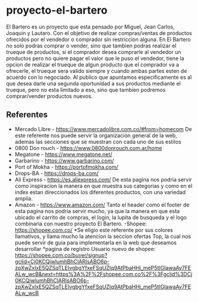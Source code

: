 # proyecto-el-bartero
El Bartero es un proyecto que esta pensado por Miguel, Jean Carlos, Joaquin y Lautaro. Con el objetivo de realizar compras/ventas de productos ofrecidos por el vendedor o comprador sin restriccion alguna. En El Bartero no solo podras comprar o vender, sino que tambien podras realizar el trueque de productos, si el comprador desea comprarle al vendedor un productos pero no quiere pagar el valor que le puso el vendedor, tiene la opcion de realizar el trueque de algun producto que el comprador va a ofrecerle, el trueque sera valido siempre y cuando ambas partes esten de acuerdo con lo negociado.
Al publico que apuntamos especificamente es al que desea darle una segunda oportunidad a sus productos mediante el trueque, pero no esta limitado a eso, sino que tambien podremos comprar/vender productos nuevos.

## Referentes
- Mercado Libre  - https://www.mercadolibre.com.co/#from=homecom
De este referente nos puede servir la organizacion general de la web, ademas las secciones que se muestran con cada uno de sus estilos
- 0800 Don rouch - https://www.0800donrouch.com.ar/home
- Megatone - https://www.megatone.net/
- Garbarino - https://www.garbarino.com/
- Port of Mokha - https://portofmokha.com/
- Drops-BA - https://drops-ba.com/
- Ali Express - https://es.aliexpress.com/ 
    De esta pagina nos podria servir como inspiracion la manera en que muestra sus categorias y como en el index estan direccionados los diferentes productos, con una variedad amplia.
- Amazon - https://www.amazon.com/
    Tanto el header como el footer de esta pagina nos podria servir mucho, ya que la manera en que esta ubicado el carrito de compras, el login, la lupita de busqueda y el logo combinaria con nuestro proyecto El Bartero.
-Shopee: https://shopee.com.co/
 *Se eligio este referente por sus colores llamativos, y llama mucho la atencion la seccion ofertas Top, la cual nos puede servir de guia para implementarla en la web que deseamos desarrollar
*pagina de registro Usuario nuevo de shopee:
https://shopee.com.co/buyer/signup?gclid=Cj0KCQjwlumhBhClARIsABO6p-zpXwZxlxE5QZSqTLEIvgbgYfxeFSqUZIq9AtPbaHHj_meP5tIGIawaAv7FEALw_wcB&next=https%3A%2F%2Fshopee.com.co%2F%3Fgclid%3DCj0KCQjwlumhBhClARIsABO6p-zpXwZxlxE5QZSqTLEIvgbgYfxeFSqUZIq9AtPbaHHj_meP5tIGIawaAv7FEALw_wcB